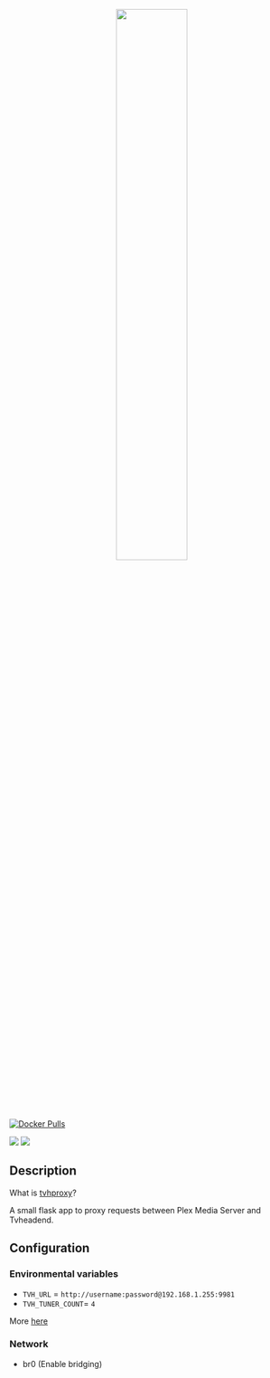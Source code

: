 <p align="center">
  <img width="50%" src="https://s31.postimg.org/8urk8vdu3/logobig.png">
</p>

[![Docker Pulls](https://img.shields.io/docker/pulls/starbix/tvhproxy.svg)]()

[![](https://images.microbadger.com/badges/version/starbix/tvhproxy.svg)](https://microbadger.com/images/starbix/tvhproxy)
[![](https://images.microbadger.com/badges/image/starbix/tvhproxy.svg)](https://microbadger.com/images/starbix/tvhproxy)

## Description
What is [tvhproxy](https://github.com/jkaberg/tvhProxy)?

A small flask app to proxy requests between Plex Media Server and Tvheadend.

## Configuration

### Environmental variables
- `TVH_URL` = `http://username:password@192.168.1.255:9981`
- `TVH_TUNER_COUNT`= `4`

More [here](https://github.com/jkaberg/tvhProxy/blob/master/tvhProxy.py#L12)

### Network
* br0 (Enable bridging)
